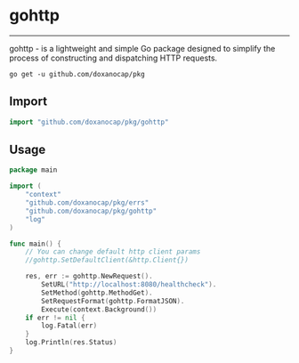 # gohttp
___
gohttp -  is a lightweight and simple Go package designed to simplify the process of constructing and dispatching HTTP requests.

```shell
go get -u github.com/doxanocap/pkg
```

## Import
```go
import "github.com/doxanocap/pkg/gohttp"
```

## Usage

```go
package main

import (
	"context"
	"github.com/doxanocap/pkg/errs"
	"github.com/doxanocap/pkg/gohttp"
	"log"
)

func main() {
	// You can change default http client params
	//gohttp.SetDefaultClient(&http.Client{})

	res, err := gohttp.NewRequest().
		SetURL("http://localhost:8080/healthcheck").
		SetMethod(gohttp.MethodGet).
		SetRequestFormat(gohttp.FormatJSON).
		Execute(context.Background())
	if err != nil {
		log.Fatal(err)
	}
	log.Println(res.Status)
}
```